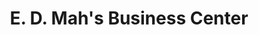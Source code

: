 ---
title: "E. D. Mah's Business Center"
url: /gbarnga/e-d-mahs-business-center/
shop: Lebensmittel
---
